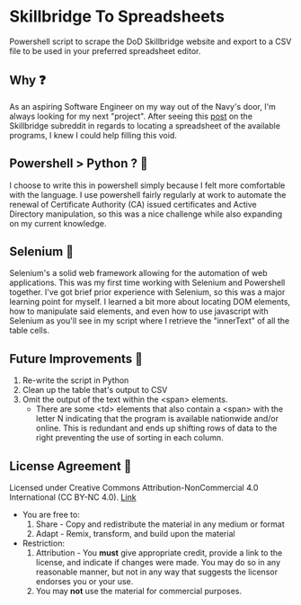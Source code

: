 # Skillbridge To Spreadsheets
 Powershell script to scrape the DoD Skillbridge website and export to a CSV file to be used in your preferred spreadsheet editor.

## Why :question:
As an aspiring Software Engineer on my way out of the Navy's door, I'm always looking for my next "project". After seeing this [post](https://www.reddit.com/r/SkillBridge/comments/1463nip/any_way_to_download_skillbridge_locations_table/) on the Skillbridge subreddit in regards to locating a spreadsheet of the available programs, I knew I could help filling this void.

## Powershell > Python ? :snake:
I choose to write this in powershell simply because I felt more comfortable with the language. I use powershell fairly regularly at work to automate the renewal of Certificate Authority (CA) issued certificates and Active Directory manipulation, so this was a nice challenge while also expanding on my current knowledge.

## Selenium :brain:
Selenium's a solid web framework allowing for the automation of web applications. This was my first time working with Selenium and Powershell together. I've got brief prior experience with Selenium, so this was a major learning point for myself. I learned a bit more about locating DOM elements, how to manipulate said elements, and even how to use javascript with Selenium as you'll see in my script where I retrieve the "innerText" of all the table cells.

## Future Improvements :pencil:
1. Re-write the script in Python
2. Clean up the table that's output to CSV
3. Omit the output of the text within the \<span> elements.
    - There are some \<td> elements that also contain a \<span> with the letter N indicating that the program is available nationwide and/or online. This is redundant and ends up shifting rows of data to the right preventing the use of sorting in each column.

## License Agreement :page_with_curl:
Licensed under Creative Commons Attribution-NonCommercial 4.0 International (CC BY-NC 4.0). [Link](.\LICENSE)
- You are free to:
    1. Share - Copy and redistribute the material in any medium or format
    2. Adapt - Remix, transform, and build upon the material
- Restriction:
    1. Attribution - You <b>must</b> give appropriate credit, provide a link to the license, and indicate if changes were made. You may do so in any reasonable manner, but not in any way that suggests the licensor endorses you or your use.
    2. You may <b>not</b> use the material for commercial purposes.
